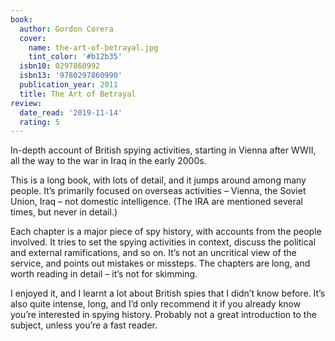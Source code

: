 ```yaml
---
book:
  author: Gordon Corera
  cover:
    name: the-art-of-betrayal.jpg
    tint_color: '#b12b35'
  isbn10: 0297860992
  isbn13: '9780297860990'
  publication_year: 2011
  title: The Art of Betrayal
review:
  date_read: '2019-11-14'
  rating: 5
---
```


In-depth account of British spying activities, starting in Vienna after WWII, all the way to the war in Iraq in the early 2000s.

This is a long book, with lots of detail, and it jumps around among many people. It’s primarily focused on overseas activities – Vienna, the Soviet Union, Iraq – not domestic intelligence. (The IRA are mentioned several times, but never in detail.)

Each chapter is a major piece of spy history, with accounts from the people involved. It tries to set the spying activities in context, discuss the political and external ramifications, and so on. It’s not an uncritical view of the service, and points out mistakes or missteps. The chapters are long, and worth reading in detail – it’s not for skimming.

I enjoyed it, and I learnt a lot about British spies that I didn’t know before. It’s also quite intense, long, and I’d only recommend it if you already know you’re interested in spying history. Probably not a great introduction to the subject, unless you’re a fast reader.